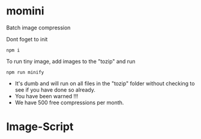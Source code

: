 # momini
Batch image compression

Dont foget to init

`npm i`

To run tiny image, add images to the "tozip" and run 

`npm run minify`

- It's dumb and will run on all files in the "tozip" folder without checking to see if you have done so already. 
- You have been warned !!!
- We have 500 free compressions per month.
# Image-Script
